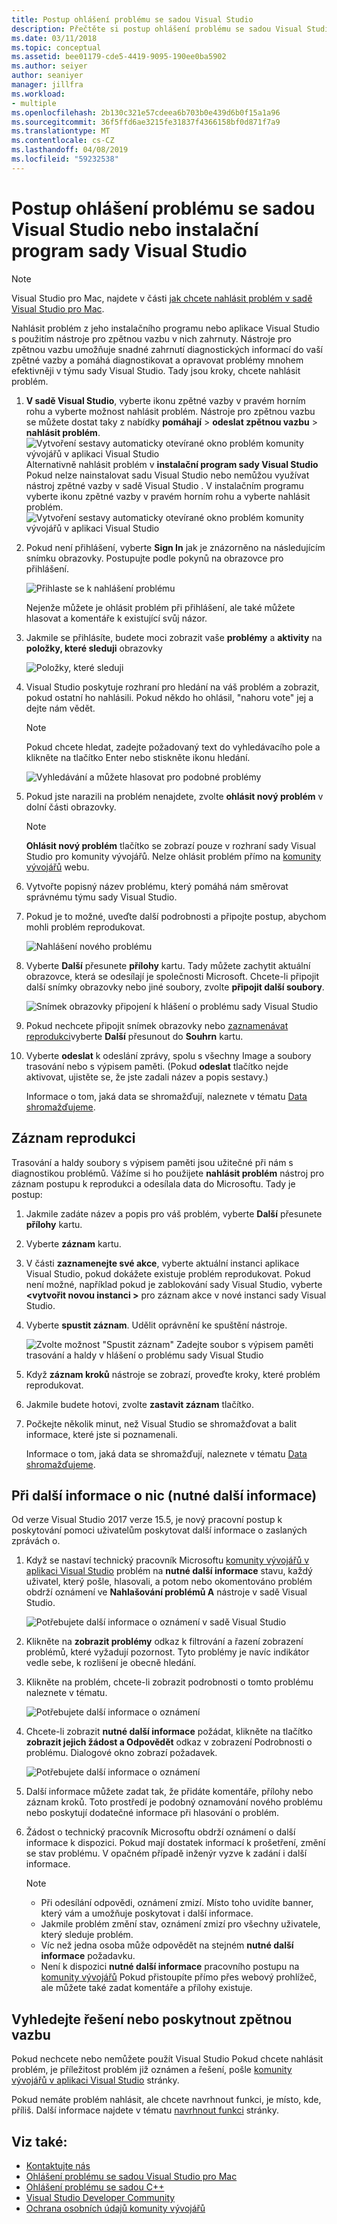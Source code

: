```yaml
---
title: Postup ohlášení problému se sadou Visual Studio
description: Přečtěte si postup ohlášení problému se sadou Visual Studio
ms.date: 03/11/2018
ms.topic: conceptual
ms.assetid: bee01179-cde5-4419-9095-190ee0ba5902
ms.author: seiyer
author: seaniyer
manager: jillfra
ms.workload:
- multiple
ms.openlocfilehash: 2b130c321e57cdeea6b703b0e439d6b0f15a1a96
ms.sourcegitcommit: 36f5ffd6ae3215fe31837f4366158bf0d871f7a9
ms.translationtype: MT
ms.contentlocale: cs-CZ
ms.lasthandoff: 04/08/2019
ms.locfileid: "59232538"
---
```

# <a name="how-to-report-a-problem-with-visual-studio-or-visual-studio-installer"></a>Postup ohlášení problému se sadou Visual Studio nebo instalační program sady Visual Studio

> [!NOTE]
> Visual Studio pro Mac, najdete v části [jak chcete nahlásit problém v sadě Visual Studio pro Mac](/visualstudio/mac/report-a-problem).

Nahlásit problém z jeho instalačního programu nebo aplikace Visual Studio s použitím nástroje pro zpětnou vazbu v nich zahrnuty. Nástroje pro zpětnou vazbu umožňuje snadné zahrnutí diagnostických informací do vaší zpětné vazby a pomáhá diagnostikovat a opravovat problémy mnohem efektivněji v týmu sady Visual Studio. Tady jsou kroky, chcete nahlásit problém.

1. **V sadě Visual Studio**, vyberte ikonu zpětné vazby v pravém horním rohu a vyberte možnost nahlásit problém. Nástroje pro zpětnou vazbu se můžete dostat taky z nabídky **pomáhají** > **odeslat zpětnou vazbu** > **nahlásit problém**.
![Vytvoření sestavy automaticky otevírané okno problém komunity vývojářů v aplikaci Visual Studio](media/vsfeedbackentry.png) Alternativně nahlásit problém v **instalační program sady Visual Studio** Pokud nelze nainstalovat sadu Visual Studio nebo nemůžou využívat nástroj zpětné vazby v sadě Visual Studio .  V instalačním programu vyberte ikonu zpětné vazby v pravém horním rohu a vyberte nahlásit problém.
![Vytvoření sestavy automaticky otevírané okno problém komunity vývojářů v aplikaci Visual Studio](media/installer.png)

1. Pokud není přihlášení, vyberte **Sign In** jak je znázorněno na následujícím snímku obrazovky. Postupujte podle pokynů na obrazovce pro přihlášení.

   ![Přihlaste se k nahlášení problému](../ide/media/sign-in-new-ux.png)

   Nejenže můžete je ohlásit problém při přihlášení, ale také můžete hlasovat a komentáře k existující svůj názor.

1. Jakmile se přihlásíte, budete moci zobrazit vaše **problémy** a **aktivity** na **položky, které sleduji** obrazovky

   ![Položky, které sleduji](../ide/media/items-i-follow.png)

1. Visual Studio poskytuje rozhraní pro hledání na váš problém a zobrazit, pokud ostatní ho nahlásili. Pokud někdo ho ohlásil, "nahoru vote" jej a dejte nám vědět.
   > [!NOTE]
   > Pokud chcete hledat, zadejte požadovaný text do vyhledávacího pole a klikněte na tlačítko Enter nebo stiskněte ikonu hledání.

   ![Vyhledávání a můžete hlasovat pro podobné problémy](../ide/media/search-and-vote.png)

1. Pokud jste narazili na problém nenajdete, zvolte **ohlásit nový problém** v dolní části obrazovky.

   > [!NOTE]
   > **Ohlásit nový problém** tlačítko se zobrazí pouze v rozhraní sady Visual Studio pro komunity vývojářů. Nelze ohlásit problém přímo na [komunity vývojářů](https://developercommunity.visualstudio.com/) webu.

1. Vytvořte popisný název problému, který pomáhá nám směrovat správnému týmu sady Visual Studio.

1. Pokud je to možné, uveďte další podrobnosti a připojte postup, abychom mohli problém reprodukovat.

   ![Nahlášení nového problému](../ide/media/report-new-problem.png)

1. Vyberte **Další** přesunete **přílohy** kartu. Tady můžete zachytit aktuální obrazovce, která se odesílají je společnosti Microsoft. Chcete-li připojit další snímky obrazovky nebo jiné soubory, zvolte **připojit další soubory**.

   ![Snímek obrazovky připojení k hlášení o problému sady Visual Studio](media/report-a-problem-screenshot.png)

1. Pokud nechcete připojit snímek obrazovky nebo [zaznamenávat reprodukci](#record-a-repro)vyberte **Další** přesunout do **Souhrn** kartu.

1. Vyberte **odeslat** k odeslání zprávy, spolu s všechny Image a soubory trasování nebo s výpisem paměti. (Pokud **odeslat** tlačítko nejde aktivovat, ujistěte se, že jste zadali název a popis sestavy.)

   Informace o tom, jaká data se shromažďují, naleznete v tématu [Data shromažďujeme](developer-community-privacy.md#data-we-collect).

## <a name="record-a-repro"></a>Záznam reprodukci

Trasování a haldy soubory s výpisem paměti jsou užitečné při nám s diagnostikou problémů. Vážíme si ho použijete **nahlásit problém** nástroj pro záznam postupu k reprodukci a odesílala data do Microsoftu. Tady je postup:

1. Jakmile zadáte název a popis pro váš problém, vyberte **Další** přesunete **přílohy** kartu.

1. Vyberte **záznam** kartu.

1. V části **zaznamenejte své akce**, vyberte aktuální instanci aplikace Visual Studio, pokud dokážete existuje problém reprodukovat. Pokud není možné, například pokud je zablokování sady Visual Studio, vyberte  **\<vytvořit novou instanci >** pro záznam akce v nové instanci sady Visual Studio.

1. Vyberte **spustit záznam**. Udělit oprávnění ke spuštění nástroje.

   ![Zvolte možnost "Spustit záznam" Zadejte soubor s výpisem paměti trasování a haldy v hlášení o problému sady Visual Studio](../ide/media/record-dialog-box.png)

1. Když **záznam kroků** nástroje se zobrazí, proveďte kroky, které problém reprodukovat.

1. Jakmile budete hotovi, zvolte **zastavit záznam** tlačítko.

1. Počkejte několik minut, než Visual Studio se shromažďovat a balit informace, které jste si poznamenali.

   Informace o tom, jaká data se shromažďují, naleznete v tématu [Data shromažďujeme](developer-community-privacy.md#data-we-collect).

## <a name="when-further-information-is-needed-need-more-info"></a>Při další informace o nic (nutné další informace)

Od verze Visual Studio 2017 verze 15.5, je nový pracovní postup k poskytování pomoci uživatelům poskytovat další informace o zaslaných zprávách o.

1. Když se nastaví technický pracovník Microsoftu [komunity vývojářů v aplikaci Visual Studio](https://developercommunity.visualstudio.com/) problém na **nutné další informace** stavu, každý uživatel, který pošle, hlasovali, a potom nebo okomentováno problém obdrží oznámení ve **Nahlašování problémů A** nástroje v sadě Visual Studio.

   ![Potřebujete další informace o oznámení v sadě Visual Studio](../ide/media/nmi-notification.png)

1. Klikněte na **zobrazit problémy** odkaz k filtrování a řazení zobrazení problémů, které vyžadují pozornost. Tyto problémy je navíc indikátor vedle sebe, k rozlišení je obecně hledání.

1. Klikněte na problém, chcete-li zobrazit podrobnosti o tomto problému naleznete v tématu.

   ![Potřebujete další informace o oznámení](../ide/media/nmi-details-view.png)

1. Chcete-li zobrazit **nutné další informace** požádat, klikněte na tlačítko **zobrazit jejich žádost a Odpovědět** odkaz v zobrazení Podrobnosti o problému. Dialogové okno zobrazí požadavek.

   ![Potřebujete další informace o oznámení](../ide/media/nmi-request.png)

1. Další informace můžete zadat tak, že přidáte komentáře, přílohy nebo záznam kroků. Toto prostředí je podobný oznamování nového problému nebo poskytují dodatečné informace při hlasování o problém.

1. Žádost o technický pracovník Microsoftu obdrží oznámení o další informace k dispozici. Pokud mají dostatek informací k prošetření, změní se stav problému. V opačném případě inženýr vyzve k zadání i další informace.

   > [!NOTE]
   > * Při odesílání odpovědi, oznámení zmizí. Místo toho uvidíte banner, který vám a umožňuje poskytovat i další informace.
   > * Jakmile problém změní stav, oznámení zmizí pro všechny uživatele, který sleduje problém.
   > * Víc než jedna osoba může odpovědět na stejném **nutné další informace** požadavku.
   > * Není k dispozici **nutné další informace** pracovního postupu na [komunity vývojářů](https://developercommunity.visualstudio.com/) Pokud přistoupíte přímo přes webový prohlížeč, ale můžete také zadat komentáře a přílohy existuje.

## <a name="search-for-solutions-or-provide-feedback"></a>Vyhledejte řešení nebo poskytnout zpětnou vazbu

Pokud nechcete nebo nemůžete použít Visual Studio Pokud chcete nahlásit problém, je příležitost problém již oznámen a řešení, pošle [komunity vývojářů v aplikaci Visual Studio](https://developercommunity.visualstudio.com/) stránky.

Pokud nemáte problém nahlásit, ale chcete navrhnout funkci, je místo, kde, příliš. Další informace najdete v tématu [navrhnout funkci](https://developercommunity.visualstudio.com/content/idea/post.html?space=8) stránky.

## <a name="see-also"></a>Viz také:

* [Kontaktujte nás](../ide/talk-to-us.md)
* [Ohlášení problému se sadou Visual Studio pro Mac](/visualstudio/mac/report-a-problem)
* [Ohlášení problému se sadou C++](/cpp/how-to-report-a-problem-with-the-visual-cpp-toolset)
* [Visual Studio Developer Community](https://developercommunity.visualstudio.com/)
* [Ochrana osobních údajů komunity vývojářů](developer-community-privacy.md)
